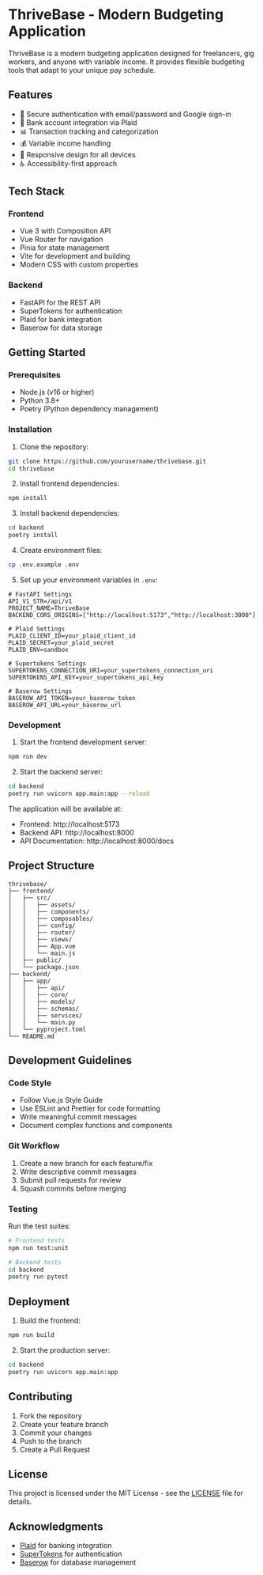 # ThriveBase - Modern Budgeting Application

ThriveBase is a modern budgeting application designed for freelancers, gig workers, and anyone with variable income. It provides flexible budgeting tools that adapt to your unique pay schedule.

## Features

- 🔐 Secure authentication with email/password and Google sign-in
- 🏦 Bank account integration via Plaid
- 📊 Transaction tracking and categorization
- 💰 Variable income handling
- 📱 Responsive design for all devices
- ♿ Accessibility-first approach

## Tech Stack

### Frontend
- Vue 3 with Composition API
- Vue Router for navigation
- Pinia for state management
- Vite for development and building
- Modern CSS with custom properties

### Backend
- FastAPI for the REST API
- SuperTokens for authentication
- Plaid for bank integration
- Baserow for data storage

## Getting Started

### Prerequisites

- Node.js (v16 or higher)
- Python 3.8+
- Poetry (Python dependency management)

### Installation

1. Clone the repository:
```bash
git clone https://github.com/yourusername/thrivebase.git
cd thrivebase
```

2. Install frontend dependencies:
```bash
npm install
```

3. Install backend dependencies:
```bash
cd backend
poetry install
```

4. Create environment files:
```bash
cp .env.example .env
```

5. Set up your environment variables in `.env`:
```env
# FastAPI Settings
API_V1_STR=/api/v1
PROJECT_NAME=ThriveBase
BACKEND_CORS_ORIGINS=["http://localhost:5173","http://localhost:3000"]

# Plaid Settings
PLAID_CLIENT_ID=your_plaid_client_id
PLAID_SECRET=your_plaid_secret
PLAID_ENV=sandbox

# Supertokens Settings
SUPERTOKENS_CONNECTION_URI=your_supertokens_connection_uri
SUPERTOKENS_API_KEY=your_supertokens_api_key

# Baserow Settings
BASEROW_API_TOKEN=your_baserow_token
BASEROW_API_URL=your_baserow_url
```

### Development

1. Start the frontend development server:
```bash
npm run dev
```

2. Start the backend server:
```bash
cd backend
poetry run uvicorn app.main:app --reload
```

The application will be available at:
- Frontend: http://localhost:5173
- Backend API: http://localhost:8000
- API Documentation: http://localhost:8000/docs

## Project Structure

```
thrivebase/
├── frontend/
│   ├── src/
│   │   ├── assets/
│   │   ├── components/
│   │   ├── composables/
│   │   ├── config/
│   │   ├── router/
│   │   ├── views/
│   │   ├── App.vue
│   │   └── main.js
│   ├── public/
│   └── package.json
├── backend/
│   ├── app/
│   │   ├── api/
│   │   ├── core/
│   │   ├── models/
│   │   ├── schemas/
│   │   ├── services/
│   │   └── main.py
│   └── pyproject.toml
└── README.md
```

## Development Guidelines

### Code Style

- Follow Vue.js Style Guide
- Use ESLint and Prettier for code formatting
- Write meaningful commit messages
- Document complex functions and components

### Git Workflow

1. Create a new branch for each feature/fix
2. Write descriptive commit messages
3. Submit pull requests for review
4. Squash commits before merging

### Testing

Run the test suites:

```bash
# Frontend tests
npm run test:unit

# Backend tests
cd backend
poetry run pytest
```

## Deployment

1. Build the frontend:
```bash
npm run build
```

2. Start the production server:
```bash
cd backend
poetry run uvicorn app.main:app
```

## Contributing

1. Fork the repository
2. Create your feature branch
3. Commit your changes
4. Push to the branch
5. Create a Pull Request

## License

This project is licensed under the MIT License - see the [LICENSE](LICENSE) file for details.

## Acknowledgments

- [Plaid](https://plaid.com/) for banking integration
- [SuperTokens](https://supertokens.com/) for authentication
- [Baserow](https://baserow.io/) for database management
